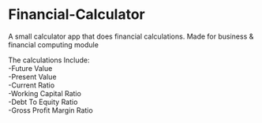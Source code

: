 # Financial-Calculator
A small calculator app that does financial calculations. Made for business &amp; financial computing module

The calculations Include:  
  -Future Value  
  -Present Value  
  -Current Ratio  
  -Working Capital Ratio  
  -Debt To Equity Ratio  
  -Gross Profit Margin Ratio  
